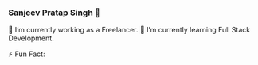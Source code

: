 ### Sanjeev Pratap Singh 👋

🔭 I’m currently working as a Freelancer.
🌱 I’m currently learning Full Stack Development.

⚡ Fun Fact:

<!--
**sanjeevpratapsingh/sanjeevpratapsingh** is a ✨ _special_ ✨ repository because its `README.md` (this file) appears on your GitHub profile.

Here are some ideas to get you started:

- 🔭 I’m currently working on ...
- 🌱 I’m currently learning ...
- 👯 I’m looking to collaborate on ...
- 🤔 I’m looking for help with ...
- 💬 Ask me about ...
- 📫 How to reach me: ...
- 😄 Pronouns: ...
- ⚡ Fun fact: ...
-->
